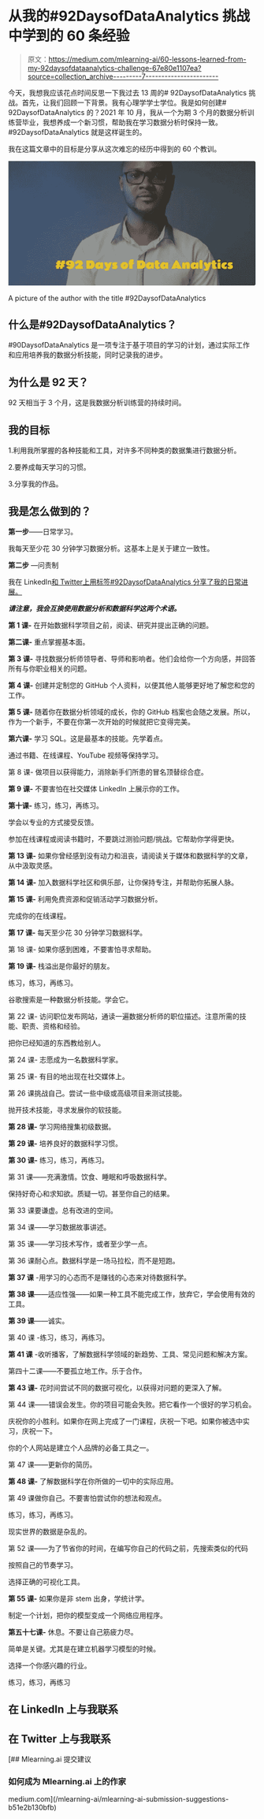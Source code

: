 # 从我的#92DaysofDataAnalytics 挑战中学到的 60 条经验

> 原文：<https://medium.com/mlearning-ai/60-lessons-learned-from-my-92daysofdataanalytics-challenge-67e80e1107ea?source=collection_archive---------7----------------------->

今天，我想我应该花点时间反思一下我过去 13 周的# 92DaysofDataAnalytics 挑战。首先，让我们回顾一下背景。我有心理学学士学位。我是如何创建# 92DaysofDataAnalytics 的？2021 年 10 月，我从一个为期 3 个月的数据分析训练营毕业，我想养成一个新习惯，帮助我在学习数据分析时保持一致。#92DaysofDataAnalytics 就是这样诞生的。

我在这篇文章中的目标是分享从这次难忘的经历中得到的 60 个教训。

![](img/f6d7398dc7a217d22c307a9dd02dacdd.png)

A picture of the author with the title #92DaysofDataAnalytics

## **什么是#92DaysofDataAnalytics？**

#90DaysofDataAnalytics 是一项专注于基于项目的学习的计划，通过实际工作和应用培养我的数据分析技能，同时记录我的进步。

## **为什么是 92 天？**

92 天相当于 3 个月，这是我数据分析训练营的持续时间。

## **我的目标**

1.利用我所掌握的各种技能和工具，对许多不同种类的数据集进行数据分析。

2.要养成每天学习的习惯。

3.分享我的作品。

## **我是怎么做到的？**

**第一步**——日常学习。

我每天至少花 30 分钟学习数据分析。这基本上是关于建立一致性。

**第二步** —问责制

我在 LinkedIn[和 Twitter](https://www.linkedin.com/in/sampsonipiankama/)[上用标签#92DaysofDataAnalytics 分享了我的日常进展。](https://twitter.com/ipiankama)

***请注意，我会互换使用数据分析和数据科学这两个术语。***

**第 1 课-** 在开始数据科学项目之前，阅读、研究并提出正确的问题。

**第二课-** 重点掌握基本面。

**第 3 课-** 寻找数据分析师领导者、导师和影响者。他们会给你一个方向感，并回答所有与你职业相关的问题。

**第 4 课-** 创建并定制您的 GitHub 个人资料，以便其他人能够更好地了解您和您的工作。

**第 5 课-** 随着你在数据分析领域的成长，你的 GitHub 档案也会随之发展。所以，作为一个新手，不要在你第一次开始的时候就把它变得完美。

**第六课-** 学习 SQL。这是最基本的技能。先学着点。

通过书籍、在线课程、YouTube 视频等保持学习。

第 8 课- 做项目以获得能力，消除新手们所患的冒名顶替综合症。

**第 9 课-** 不要害怕在社交媒体 LinkedIn 上展示你的工作。

**第十课-** 练习，练习，再练习。

学会以专业的方式接受反馈。

参加在线课程或阅读书籍时，不要跳过测验问题/挑战。它帮助你学得更快。

**第 13 课-** 如果你曾经感到没有动力和沮丧，请阅读关于媒体和数据科学的文章，从中汲取灵感。

**第 14 课-** 加入数据科学社区和俱乐部，让你保持专注，并帮助你拓展人脉。

**第 15 课-** 利用免费资源和促销活动学习数据分析。

完成你的在线课程。

**第 17 课-** 每天至少花 30 分钟学习数据科学。

第 18 课- 如果你感到困难，不要害怕寻求帮助。

**第 19 课-** 栈溢出是你最好的朋友。

练习，练习，再练习。

谷歌搜索是一种数据分析技能。学会它。

第 22 课- 访问职位发布网站，通读一遍数据分析师的职位描述。注意所需的技能、职责、资格和经验。

把你已经知道的东西教给别人。

第 24 课- 志愿成为一名数据科学家。

第 25 课- 有目的地出现在社交媒体上。

第 26 课挑战自己。尝试一些中级或高级项目来测试技能。

抛开技术技能，寻求发展你的软技能。

**第 28 课-** 学习网络搜集初级数据。

**第 29 课-** 培养良好的数据科学习惯。

**第 30 课-** 练习，练习，再练习。

第 31 课——充满激情。饮食、睡眠和呼吸数据科学。

保持好奇心和求知欲。质疑一切。甚至你自己的结果。

第 33 课要谦虚。总有改进的空间。

第 34 课——学习数据故事讲述。

第 35 课——学习技术写作，或者至少学一点。

第 36 课耐心点。数据科学是一场马拉松，而不是短跑。

**第 37 课** -用学习的心态而不是赚钱的心态来对待数据科学。

**第 38 课**——适应性强——如果一种工具不能完成工作，放弃它，学会使用有效的工具。

**第 39 课**——诚实。

第 40 课 -练习，练习，再练习。

**第 41 课** -收听播客，了解数据科学领域的新趋势、工具、常见问题和解决方案。

第四十二课——不要孤立地工作。乐于合作。

**第 43 课-** 花时间尝试不同的数据可视化，以获得对问题的更深入了解。

第 44 课——错误会发生。你的项目可能会失败。把它看作一个很好的学习机会。

庆祝你的小胜利。如果你在网上完成了一门课程，庆祝一下吧。如果你被选中实习，庆祝一下。

你的个人网站是建立个人品牌的必备工具之一。

第 47 课——更新你的简历。

**第 48 课-** 了解数据科学在你所做的一切中的实际应用。

第 49 课做你自己。不要害怕尝试你的想法和观点。

练习，练习，再练习。

现实世界的数据是杂乱的。

第 52 课——为了节省你的时间，在编写你自己的代码之前，先搜索类似的代码

按照自己的节奏学习。

选择正确的可视化工具。

**第 55 课-** 如果你是非 stem 出身，学统计学。

制定一个计划，把你的模型变成一个网络应用程序。

**第五十七课-** 休息。不要让自己筋疲力尽。

简单是关键。尤其是在建立机器学习模型的时候。

选择一个你感兴趣的行业。

练习，练习，再练习

## 在 LinkedIn 上与我联系

## 在 Twitter 上与我联系

[](/mlearning-ai/mlearning-ai-submission-suggestions-b51e2b130bfb) [## Mlearning.ai 提交建议

### 如何成为 Mlearning.ai 上的作家

medium.com](/mlearning-ai/mlearning-ai-submission-suggestions-b51e2b130bfb)